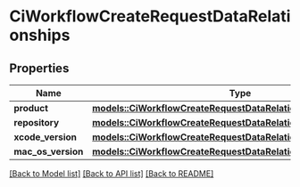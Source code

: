 # CiWorkflowCreateRequestDataRelationships

## Properties

Name | Type | Description | Notes
------------ | ------------- | ------------- | -------------
**product** | [**models::CiWorkflowCreateRequestDataRelationshipsProduct**](CiWorkflowCreateRequest_data_relationships_product.md) |  | 
**repository** | [**models::CiWorkflowCreateRequestDataRelationshipsRepository**](CiWorkflowCreateRequest_data_relationships_repository.md) |  | 
**xcode_version** | [**models::CiWorkflowCreateRequestDataRelationshipsXcodeVersion**](CiWorkflowCreateRequest_data_relationships_xcodeVersion.md) |  | 
**mac_os_version** | [**models::CiWorkflowCreateRequestDataRelationshipsMacOsVersion**](CiWorkflowCreateRequest_data_relationships_macOsVersion.md) |  | 

[[Back to Model list]](../README.md#documentation-for-models) [[Back to API list]](../README.md#documentation-for-api-endpoints) [[Back to README]](../README.md)


